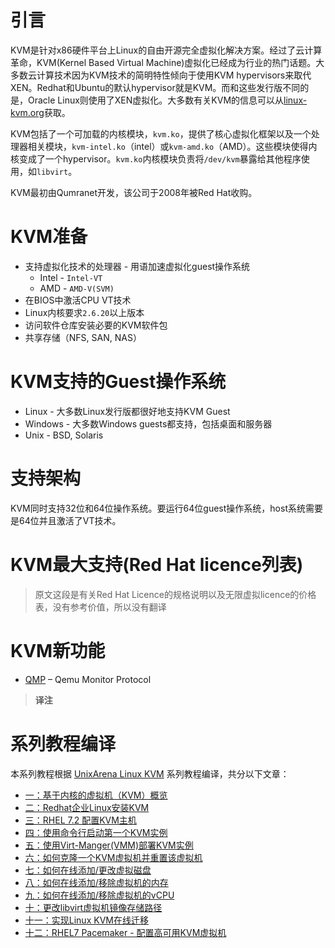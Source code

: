 # 引言

KVM是针对x86硬件平台上Linux的自由开源完全虚拟化解决方案。经过了云计算革命，KVM(Kernel Based Virtual Machine)虚拟化已经成为行业的热门话题。大多数云计算技术因为KVM技术的简明特性倾向于使用KVM hypervisors来取代XEN。Redhat和Ubuntu的默认hypervisor就是KVM。而和这些发行版不同的是，Oracle Linux则使用了XEN虚拟化。大多数有关KVM的信息可以从[linux-kvm.org](http://www.linux-kvm.org/)获取。

KVM包括了一个可加载的内核模块，`kvm.ko`，提供了核心虚拟化框架以及一个处理器相关模块，`kvm-intel.ko`（intel）或`kvm-amd.ko`（AMD）。这些模块使得内核变成了一个hypervisor。`kvm.ko`内核模块负责将`/dev/kvm`暴露给其他程序使用，如`libvirt`。

KVM最初由Qumranet开发，该公司于2008年被Red Hat收购。

# KVM准备

* 支持虚拟化技术的处理器 - 用语加速虚拟化guest操作系统
    * Intel - `Intel-VT`
    * AMD - `AMD-V(SVM)`
* 在BIOS中激活CPU VT技术
* Linux内核要求`2.6.20`以上版本
* 访问软件仓库安装必要的KVM软件包
* 共享存储（NFS, SAN, NAS）

# KVM支持的Guest操作系统

* Linux - 大多数Linux发行版都很好地支持KVM Guest
* Windows - 大多数Windows guests都支持，包括桌面和服务器
* Unix - BSD, Solaris

# 支持架构

KVM同时支持32位和64位操作系统。要运行64位guest操作系统，host系统需要是64位并且激活了VT技术。

# KVM最大支持(Red Hat licence列表)

> 原文这段是有关Red Hat Licence的规格说明以及无限虚拟licence的价格表，没有参考价值，所以没有翻译

# KVM新功能

* [QMP](http://wiki.qemu.org/QMP) – Qemu Monitor Protocol

> **译注**

# 系列教程编译

本系列教程根据 [UnixArena Linux KVM](http://www.unixarena.com/category/redhat-linux/linux-kvm) 系列教程编译，共分以下文章：

* [一：基于内核的虚拟机（KVM）概览](kernel_based_virtual_machine_kvm_overview)
* [二：Redhat企业Linux安装KVM](redhat_enterprise_linux_kvm_installation)
* [三：RHEL 7.2 配置KVM主机](rhel_7_2_configuring_kvm_hosts)
* [四：使用命令行启动第一个KVM实例](launch_the_first_kvm_instance_using_cli)
* [五：使用Virt-Manger(VMM)部署KVM实例](deploy_kvm_instance_using_virt_manger_vmm_gui)
* [六：如何克隆一个KVM虚拟机并重置该虚拟机](how_to_clone_a_kvm_virtual_machines_and_reset_the_vm)
* [七：如何在线添加/更改虚拟磁盘](how_to_add_resize_virtual_disk_on_fly)
* [八：如何在线添加/移除虚拟机的内存](how_to_add_remove_memory_to_guest_on_fly)
* [九：如何在线添加/移除虚拟机的vCPU](how_to_add_remove_vcpu_to_guest_on_fly)
* [十：更改libvirt虚拟机镜像存储路径](change_libvirt_vm_image_store_path)
* [十一：实现Linux KVM在线迁移](perform_live_migration_on_linux_kvm)
* [十二：RHEL7 Pacemaker - 配置高可用KVM虚拟机](rhel_7_pacemaker_configuring_ha_kvm_guest)